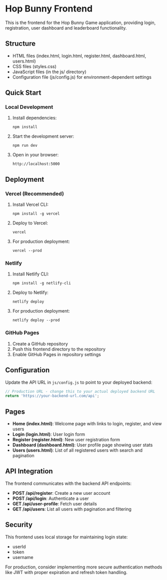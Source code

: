 # Hop Bunny Frontend

This is the frontend for the Hop Bunny Game application, providing login, registration, user dashboard and leaderboard functionality.

## Structure

- HTML files (index.html, login.html, register.html, dashboard.html, users.html)
- CSS files (styles.css)
- JavaScript files (in the js/ directory)
- Configuration file (js/config.js) for environment-dependent settings

## Quick Start

### Local Development

1. Install dependencies:
   ```
   npm install
   ```

2. Start the development server:
   ```
   npm run dev
   ```

3. Open in your browser:
   ```
   http://localhost:5000
   ```

## Deployment

### Vercel (Recommended)

1. Install Vercel CLI:
   ```
   npm install -g vercel
   ```

2. Deploy to Vercel:
   ```
   vercel
   ```

3. For production deployment:
   ```
   vercel --prod
   ```

### Netlify

1. Install Netlify CLI:
   ```
   npm install -g netlify-cli
   ```

2. Deploy to Netlify:
   ```
   netlify deploy
   ```

3. For production deployment:
   ```
   netlify deploy --prod
   ```

### GitHub Pages

1. Create a GitHub repository
2. Push this frontend directory to the repository
3. Enable GitHub Pages in repository settings

## Configuration

Update the API URL in `js/config.js` to point to your deployed backend:

```javascript
// Production URL - change this to your actual deployed backend URL
return 'https://your-backend-url.com/api';
```

## Pages

- **Home (index.html)**: Welcome page with links to login, register, and view users
- **Login (login.html)**: User login form
- **Register (register.html)**: New user registration form
- **Dashboard (dashboard.html)**: User profile page showing user stats
- **Users (users.html)**: List of all registered users with search and pagination

## API Integration

The frontend communicates with the backend API endpoints:

- **POST /api/register**: Create a new user account
- **POST /api/login**: Authenticate a user
- **GET /api/user-profile**: Fetch user details
- **GET /api/users**: List all users with pagination and filtering

## Security

This frontend uses local storage for maintaining login state:
- userId
- token
- username

For production, consider implementing more secure authentication methods like JWT with proper expiration and refresh token handling. 